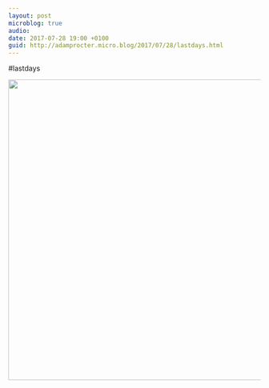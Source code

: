 ```yaml
---
layout: post
microblog: true
audio: 
date: 2017-07-28 19:00 +0100
guid: http://adamprocter.micro.blog/2017/07/28/lastdays.html
---
```

#lastdays

<img src="http://discursive.adamprocter.co.uk/uploads/2017/0bc2a521b7.jpg" width="600" height="600" />
